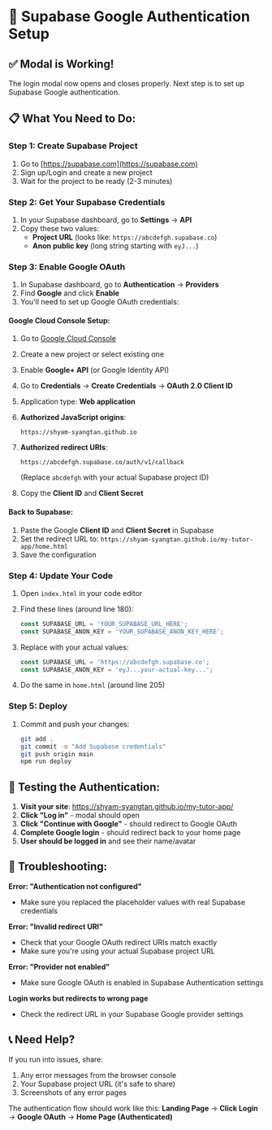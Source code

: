 # 🚀 Supabase Google Authentication Setup

## ✅ Modal is Working!
The login modal now opens and closes properly. Next step is to set up Supabase Google authentication.

## 📋 What You Need to Do:

### **Step 1: Create Supabase Project**
1. Go to [https://supabase.com](https://supabase.com)
2. Sign up/Login and create a new project
3. Wait for the project to be ready (2-3 minutes)

### **Step 2: Get Your Supabase Credentials**
1. In your Supabase dashboard, go to **Settings** → **API**
2. Copy these two values:
   - **Project URL** (looks like: `https://abcdefgh.supabase.co`)
   - **Anon public key** (long string starting with `eyJ...`)

### **Step 3: Enable Google OAuth**
1. In Supabase dashboard, go to **Authentication** → **Providers**
2. Find **Google** and click **Enable**
3. You'll need to set up Google OAuth credentials:

#### **Google Cloud Console Setup:**
1. Go to [Google Cloud Console](https://console.cloud.google.com/)
2. Create a new project or select existing one
3. Enable **Google+ API** (or Google Identity API)
4. Go to **Credentials** → **Create Credentials** → **OAuth 2.0 Client ID**
5. Application type: **Web application**
6. **Authorized JavaScript origins**: 
   ```
   https://shyam-syangtan.github.io
   ```
7. **Authorized redirect URIs**:
   ```
   https://abcdefgh.supabase.co/auth/v1/callback
   ```
   (Replace `abcdefgh` with your actual Supabase project ID)

8. Copy the **Client ID** and **Client Secret**

#### **Back to Supabase:**
1. Paste the Google **Client ID** and **Client Secret** in Supabase
2. Set the redirect URL to: `https://shyam-syangtan.github.io/my-tutor-app/home.html`
3. Save the configuration

### **Step 4: Update Your Code**
1. Open `index.html` in your code editor
2. Find these lines (around line 180):
   ```javascript
   const SUPABASE_URL = 'YOUR_SUPABASE_URL_HERE';
   const SUPABASE_ANON_KEY = 'YOUR_SUPABASE_ANON_KEY_HERE';
   ```
3. Replace with your actual values:
   ```javascript
   const SUPABASE_URL = 'https://abcdefgh.supabase.co';
   const SUPABASE_ANON_KEY = 'eyJ...your-actual-key...';
   ```

4. Do the same in `home.html` (around line 205)

### **Step 5: Deploy**
1. Commit and push your changes:
   ```bash
   git add .
   git commit -m "Add Supabase credentials"
   git push origin main
   npm run deploy
   ```

## 🧪 Testing the Authentication:

1. **Visit your site**: https://shyam-syangtan.github.io/my-tutor-app/
2. **Click "Log in"** - modal should open
3. **Click "Continue with Google"** - should redirect to Google OAuth
4. **Complete Google login** - should redirect back to your home page
5. **User should be logged in** and see their name/avatar

## 🚨 Troubleshooting:

**Error: "Authentication not configured"**
- Make sure you replaced the placeholder values with real Supabase credentials

**Error: "Invalid redirect URI"**
- Check that your Google OAuth redirect URIs match exactly
- Make sure you're using your actual Supabase project URL

**Error: "Provider not enabled"**
- Make sure Google OAuth is enabled in Supabase Authentication settings

**Login works but redirects to wrong page**
- Check the redirect URL in your Supabase Google provider settings

## 📞 Need Help?
If you run into issues, share:
1. Any error messages from the browser console
2. Your Supabase project URL (it's safe to share)
3. Screenshots of any error pages

The authentication flow should work like this:
**Landing Page** → **Click Login** → **Google OAuth** → **Home Page (Authenticated)**
